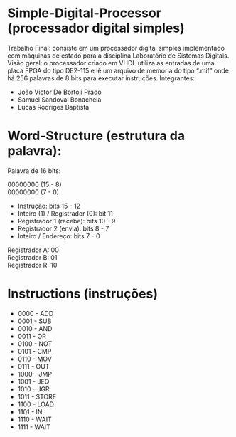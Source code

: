 # Simple-Digital-Processor (processador digital simples)
Trabalho Final: consiste em um processador digital simples implementado com máquinas de estado para a disciplina Laboratório de Sistemas Digitais. </br>
Visão geral: o processador criado em VHDL utiliza as entradas de uma placa FPGA do tipo DE2-115 e lê um arquivo de memória do tipo “.mif” onde há 256 palavras de 8 bits para executar instruções.
Integrantes:
* João Victor De Bortoli Prado
* Samuel Sandoval Bonachela
* Lucas Rodriges Baptista

# Word-Structure (estrutura da palavra):

Palavra de 16 bits:

00000000 (15 - 8) </br>
00000000 (7 - 0)

* Instrução: bits 15 - 12 </br>
* Inteiro (1) / Registrador (0): bit 11 </br>
* Registrador 1 (recebe): bits 10 - 9 </br>
* Registrador 2 (envia): bits 8 - 7 </br>
* Inteiro / Endereço: bits 7 - 0

Registrador A: 00 </br>
Registrador B: 01 </br>
Registrador R: 10

# Instructions (instruções)

* 0000 - ADD </br>
* 0001 - SUB</br>
* 0010 - AND</br>
* 0011 - OR </br>
* 0100 - NOT </br>
* 0101 - CMP </br>
* 0110 - MOV </br>
* 0111 - OUT </br>
* 1000 - JMP </br>
* 1001 - JEQ </br>
* 1010 - JGR </br>
* 1011 - STORE </br>
* 1100 - LOAD </br>
* 1101 - IN </br>
* 1110 - WAIT </br>
* 1111 - WAIT

